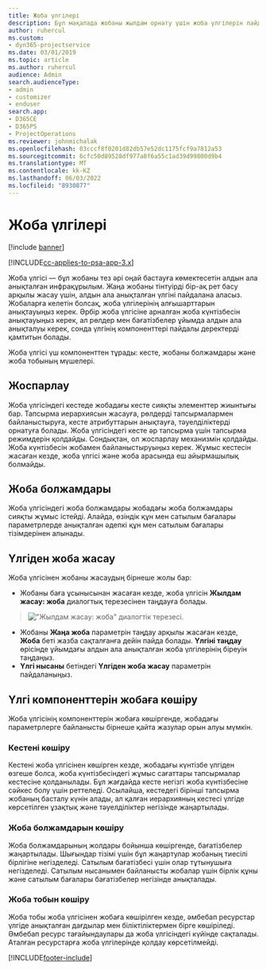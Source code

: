 ```yaml
---
title: Жоба үлгілері
description: Бұл мақалада жобаны жылдам орнату үшін жоба үлгілерін пайдалану жолы туралы ақпарат берілген.
author: ruhercul
ms.custom:
- dyn365-projectservice
ms.date: 03/01/2019
ms.topic: article
ms.author: ruhercul
audience: Admin
search.audienceType:
- admin
- customizer
- enduser
search.app:
- D365CE
- D365PS
- ProjectOperations
ms.reviewer: johnmichalak
ms.openlocfilehash: 03cccf8f0201d82db57e52dc1175fcf9a7812a53
ms.sourcegitcommit: 6cfc50d89528df977a8f6a55c1ad39d99800d9b4
ms.translationtype: MT
ms.contentlocale: kk-KZ
ms.lasthandoff: 06/03/2022
ms.locfileid: "8930877"
---
```

# <a name="project-templates"></a>Жоба үлгілері 

[!include [banner](../includes/psa-now-project-operations.md)]

[!INCLUDE[cc-applies-to-psa-app-3.x](../includes/cc-applies-to-psa-app-3x.md)]

Жоба үлгісі — бұл жобаны тез әрі оңай бастауға көмектесетін алдын ала анықталған инфрақұрылым. Жаңа жобаны тінтуірді бір-ақ рет басу арқылы жасау үшін, алдын ала анықталған үлгіні пайдалана аласыз. Жобаларға келетін болсақ, жоба үлгілерінің алғышарттарын анықтауыңыз керек. Әрбір жоба үлгісіне арналған жоба күнтізбесін анықтауыңыз керек, ал рөлдер мен бағатізбелер ұйымда алдын ала анықталуы керек, сонда үлгінің компоненттері пайдалы деректерді қамтитын болады.

Жоба үлгісі үш компоненттен тұрады: кесте, жобаны болжамдары және жоба тобының мүшелері.

## <a name="schedule"></a>Жоспарлау

Жоба үлгісіндегі кестеде жобадағы кесте сияқты элементтер жиынтығы бар. Тапсырма иерархиясын жасауға, рөлдерді тапсырмалармен байланыстыруға, кесте атрибуттарын анықтауға, тәуелділіктерді орнатуға болады. Жоба үлгісіндегі кесте әр тапсырма үшін тапсырма режимдерін қолдайды. Сондықтан, ол жоспарлау механизмін қолдайды. Жоба күнтізбесін жобамен байланыстыруыңыз керек. Жұмыс кестесін жасаған кезде, жоба үлгісі және жоба арасында еш айырмашылық болмайды.

## <a name="project-estimates"></a>Жоба болжамдары

Жоба үлгісіндегі жоба болжамдары жобадағы жоба болжамдары сияқты жұмыс істейді. Алайда, өзіндік құн мен сатылым бағалары параметрлерде анықталған әдепкі құн мен сатылым бағалары тізімдерінен алынады.

## <a name="creating-a-project-from-a-template"></a>Үлгіден жоба жасау
 
Жоба үлгісінен жобаны жасаудың бірнеше жолы бар:

- Жобаны баға ұсынысынан жасаған кезде, жоба үлгісін **Жылдам жасау: жоба** диалогтық терезесінен таңдауға болады.

> !["Жылдам жасау: жоба" диалогтік терезесі.](media/project-11.png)

- Жобаны **Жаңа жоба** параметрін таңдау арқылы жасаған кезде, **Жоба** беті жазба сақталғанға дейін пайда болады. **Үлгіні таңдау** өрісінде ұйымдағы алдын ала анықталған жоба үлгілерінің біреуін таңдаңыз.
- **Үлгі нысаны** бетіндегі **Үлгіден жоба жасау** параметрін пайдаланыңыз.

## <a name="copying-components-of-template-to-project"></a>Үлгі компоненттерін жобаға көшіру

Жоба үлгісінің компоненттерін жобаға көшіргенде, жобадағы параметрлерге байланысты бірнеше қайта жазулар орын алуы мүмкін.

### <a name="copying-the-schedule"></a>Кестені көшіру

Кестені жоба үлгісінен көшірген кезде, жобадағы күнтізбе үлгіден өзгеше болса, жоба күнтізбесіндегі жұмыс сағаттары тапсырмалар кестесіне қолданылады. Бұл жағдайда кесте негізгі жоба күнтізбесіне сәйкес болу үшін реттеледі. Осылайша, кестедегі бірінші тапсырма жобаның басталу күнін алады, ал қалған иерархияның кестесі үлгіде көрсетілген ұзақтық және тәуелділіктер негізінде жаңартылады. 

### <a name="copying-project-estimates"></a>Жоба болжамдарын көшіру 

Жоба болжамдарының жолдары бойынша көшіргенде, бағатізбелер жаңартылады. Шығындар тізімі үшін бұл жаңартулар жобаның тиесілі бірлігіне негізделеді. Сатылым бағатізбесі үшін олар тұтынушыға негізделеді. Сатылым нысанымен байланысты жобалар үшін бірлік құны және сатылым бағалары бағатізбелер негізінде анықталады.

### <a name="copying-a-project-team"></a>Жоба тобын көшіру

Жоба тобы жоба үлгісінен жобаға көшірілген кезде, әмбебап ресурстар үлгіде анықталған дағдылар мен біліктіліктермен бірге көшіріледі. Әмбебап ресурс тағайындаулары да жоба үлгісіндегі күйінде сақталады. Аталған ресурстарға жоба үлгілерінде қолдау көрсетілмейді.


[!INCLUDE[footer-include](../includes/footer-banner.md)]

